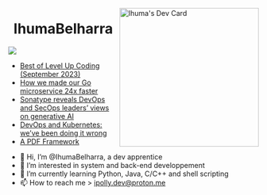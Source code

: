 <a href="https://app.daily.dev/Ihu_Ma"><img src="https://api.daily.dev/devcards/64e11fcca7f943a790e09e31b5c63948.png?r=kmk" width="280" alt="Ihuma's Dev Card" align="right" /></a>
<h1 align="center">IhumaBelharra</h1>

![](https://img.shields.io/badge/Code-Python-informational?style=flat&logo=python&logoColor=ffd343&color=ffd343)

<!-- daily.dev BOOKMARKS:START -->
- [Best of Level Up Coding &lpar;September 2023&rpar;](https://app.daily.dev/posts/GXeW2FUuv?utm_source=rss&utm_medium=bookmarks&utm_campaign=Z1XgSyCBkf0yjD80kbM80)
- [How we made our Go microservice 24x faster](https://app.daily.dev/posts/O04I8Q51Y?utm_source=rss&utm_medium=bookmarks&utm_campaign=Z1XgSyCBkf0yjD80kbM80)
- [Sonatype reveals DevOps and SecOps leaders’ views on generative AI](https://app.daily.dev/posts/3xXqYCi0q?utm_source=rss&utm_medium=bookmarks&utm_campaign=Z1XgSyCBkf0yjD80kbM80)
- [DevOps and Kubernetes: we’ve been doing it wrong](https://app.daily.dev/posts/xyKwDH8GV?utm_source=rss&utm_medium=bookmarks&utm_campaign=Z1XgSyCBkf0yjD80kbM80)
- [A PDF Framework](https://app.daily.dev/posts/hgMxpb44U?utm_source=rss&utm_medium=bookmarks&utm_campaign=Z1XgSyCBkf0yjD80kbM80)
<!-- daily.dev BOOKMARKS:END --> 

- 👋 Hi, I’m @IhumaBelharra, a dev apprentice 
- 👀 I’m interested in system and back-end developpement
- 🌱 I’m currently learning Python, Java, C/C++ and shell scripting
- 📫 How to reach me > ipolly.dev@proton.me


<!---
IhumaBelharra/IhumaBelharra is a ✨ special ✨ repository because its `README.md` (this file) appears on your GitHub profile.
You can click the Preview link to take a look at your changes.
--->
